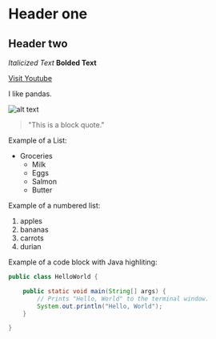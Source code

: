 # Header one
## Header two
_Italicized Text_
**Bolded Text**

[Visit Youtube](https://www.youtube.com)

I like pandas.

![alt text](https://upload.wikimedia.org/wikipedia/commons/thumb/0/0f/Grosser_Panda.JPG/330px-Grosser_Panda.JPG)

> "This is a block quote."

Example of a List:
* Groceries
    * Milk
    * Eggs
    * Salmon
    * Butter

Example of a numbered list:
1. apples
2. bananas
3. carrots
4. durian

Example of a code block with Java highliting:
```JAVA
public class HelloWorld {

    public static void main(String[] args) {
        // Prints "Hello, World" to the terminal window.
        System.out.println("Hello, World");
    }

}
```
